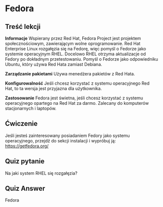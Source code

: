 # Fedora

## Treść lekcji

<b>Informacje</b>
Wspierany przez Red Hat, Fedora Project jest projektem społecznościowym, zawierającym wolne oprogramowanie. Red Hat Enterprise Linux rozgałęzia się na Fedorę, więc pomyśl o Fedorze jako systemie operacyjnym RHEL. Docelowo RHEL otrzyma aktualizacje od Fedory po dokładnym przetestowaniu. Pomyśl o Fedorze jako odpowiedniku Ubuntu, który używa Red Hata zamiast Debiana.

<b>Zarządzanie pakietami</b>
Używa menedżera pakietów z Red Hata.

<b>Konfigurowalność</b>
Jeśli chcesz korzystać z systemu operacyjnego Red Hat, to ta wersja jest przyjazna dla użytkownika.

<b>Zastosowanie</b>
Fedora jest świetna, jeśli chcesz korzystać z systemu operacyjnego opartego na Red Hat za darmo. Zalecany do komputerów stacjonarnych i laptopów.

## Ćwiczenie

Jeśli jesteś zainteresowany posiadaniem Fedory jako systemu operacyjnego, przejdź do sekcji instalacji i wypróbuj ją: <a href='https://getfedora.org/'>https://getfedora.org/</a>

## Quiz pytanie

Na jaki system RHEL się rozgałęzia?

## Quiz Answer

Fedora